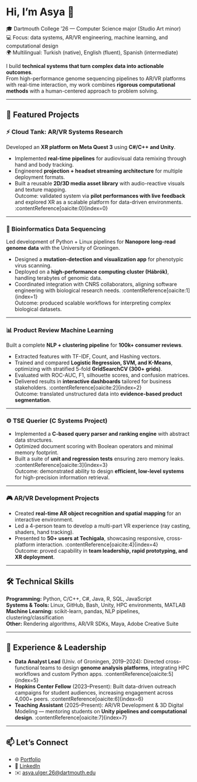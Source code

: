 # Hi, I’m Asya 👋

🎓 Dartmouth College ’26 — Computer Science major (Studio Art minor)  
💻 Focus: data systems, AR/VR engineering, machine learning, and computational design  
🌍 Multilingual: Turkish (native), English (fluent), Spanish (intermediate)  

I build **technical systems that turn complex data into actionable outcomes**.  
From high-performance genome sequencing pipelines to AR/VR platforms with real-time interaction, my work combines **rigorous computational methods** with a human-centered approach to problem solving.

---

## 🔭 Featured Projects

### ⚡ Cloud Tank: AR/VR Systems Research
Developed an **XR platform on Meta Quest 3** using **C#/C++ and Unity**.  
- Implemented **real-time pipelines** for audiovisual data remixing through hand and body tracking.  
- Engineered **projection + headset streaming architecture** for multiple deployment formats.  
- Built a reusable **2D/3D media asset library** with audio-reactive visuals and texture mapping.  
Outcome: validated system via **pilot performances with live feedback** and explored XR as a scalable platform for data-driven environments. :contentReference[oaicite:0]{index=0}

---

### 🧬 Bioinformatics Data Sequencing
Led development of Python + Linux pipelines for **Nanopore long-read genome data** with the University of Groningen.  
- Designed a **mutation-detection and visualization app** for phenotypic virus scanning.  
- Deployed on a **high-performance computing cluster (Hábrók)**, handling terabytes of genomic data.  
- Coordinated integration with CNRS collaborators, aligning software engineering with biological research needs. :contentReference[oaicite:1]{index=1}  
Outcome: produced scalable workflows for interpreting complex biological datasets.  

---

### 📊 Product Review Machine Learning
Built a complete **NLP + clustering pipeline** for **100k+ consumer reviews**.  
- Extracted features with TF-IDF, Count, and Hashing vectors.  
- Trained and compared **Logistic Regression, SVM, and K-Means**, optimizing with stratified 5-fold **GridSearchCV (300+ grids)**.  
- Evaluated with ROC-AUC, F1, silhouette scores, and confusion matrices.  
- Delivered results in **interactive dashboards** tailored for business stakeholders. :contentReference[oaicite:2]{index=2}  
Outcome: translated unstructured data into **evidence-based product segmentation**.  

---

### ⚙️ TSE Querier (C Systems Project)
- Implemented a **C-based query parser and ranking engine** with abstract data structures.  
- Optimized document scoring with Boolean operators and minimal memory footprint.  
- Built a suite of **unit and regression tests** ensuring zero memory leaks. :contentReference[oaicite:3]{index=3}  
Outcome: demonstrated ability to design **efficient, low-level systems** for high-precision information retrieval.  

---

### 🎮 AR/VR Development Projects
- Created **real-time AR object recognition and spatial mapping** for an interactive environment.  
- Led a 4-person team to develop a multi-part VR experience (ray casting, shaders, hand tracking).  
- Presented to **50+ users at Techigala**, showcasing responsive, cross-platform interaction. :contentReference[oaicite:4]{index=4}  
Outcome: proved capability in **team leadership, rapid prototyping, and XR deployment**.  

---

## 🛠️ Technical Skills
**Programming:** Python, C/C++, C#, Java, R, SQL, JavaScript  
**Systems & Tools:** Linux, GitHub, Bash, Unity, HPC environments, MATLAB  
**Machine Learning:** scikit-learn, pandas, NLP pipelines, clustering/classification  
**Other:** Rendering algorithms, AR/VR SDKs, Maya, Adobe Creative Suite  

---

## 🌟 Experience & Leadership
- **Data Analyst Lead** (Univ. of Groningen, 2019–2024): Directed cross-functional teams to design **genome analysis platforms**, integrating HPC workflows and custom Python apps. :contentReference[oaicite:5]{index=5}  
- **Hopkins Center Fellow** (2023–Present): Built data-driven outreach campaigns for student audiences, increasing engagement across 4,000+ peers. :contentReference[oaicite:6]{index=6}  
- **Teaching Assistant** (2025–Present): AR/VR Development & 3D Digital Modeling — mentoring students on **Unity pipelines and computational design**. :contentReference[oaicite:7]{index=7}  

---

## 📫 Let’s Connect
- 🌐 [Portfolio](https://journeys.dartmouth.edu/asyaulger/)  
- 💼 [LinkedIn](https://www.linkedin.com/in/asya-ulger-7452a02b2/)  
- ✉️ asya.ulger.26@dartmouth.edu  

